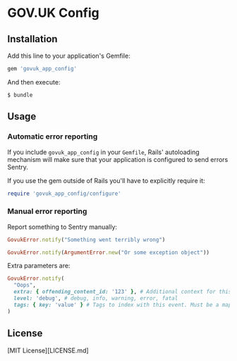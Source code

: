 # GOV.UK Config

## Installation

Add this line to your application's Gemfile:

```ruby
gem 'govuk_app_config'
```

And then execute:

    $ bundle

## Usage

### Automatic error reporting

If you include `govuk_app_config` in your `Gemfile`, Rails' autoloading mechanism will make sure that your application is configured to send errors Sentry.

If you use the gem outside of Rails you'll have to explicitly require it:

```rb
require 'govuk_app_config/configure'
```

### Manual error reporting

Report something to Sentry manually:

```rb
GovukError.notify("Something went terribly wrong")
```

```rb
GovukError.notify(ArgumentError.new("Or some exception object"))
```

Extra parameters are:

```rb
GovukError.notify(
  "Oops",
  extra: { offending_content_id: '123' }, # Additional context for this event. Must be a hash. Children can be any native JSON type.
  level: 'debug', # debug, info, warning, error, fatal
  tags: { key: 'value' } # Tags to index with this event. Must be a mapping of strings.
)
```

## License

[MIT License][LICENSE.md]
